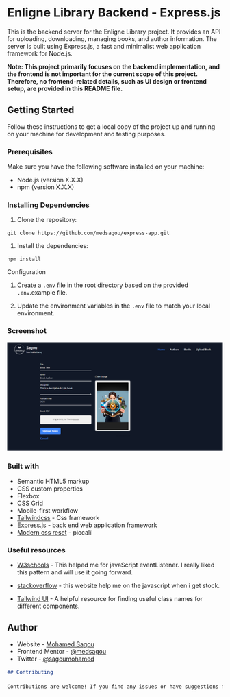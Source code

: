 # Enligne Library Backend - Express.js

This is the backend server for the Enligne Library project. It provides an API for uploading, downloading, managing books, and author information. The server is built using Express.js, a fast and minimalist web application framework for Node.js.

**Note: This project primarily focuses on the backend implementation, and the frontend is not important for the current scope of this project. Therefore, no frontend-related details, such as UI design or frontend setup, are provided in this README file.**

## Getting Started

Follow these instructions to get a local copy of the project up and running on your machine for development and testing purposes.

### Prerequisites

Make sure you have the following software installed on your machine:

- Node.js (version X.X.X)
- npm (version X.X.X)

### Installing Dependencies

1. Clone the repository:

```shell
git clone https://github.com/medsagou/express-app.git
```

1. Install the dependencies:

```shell
npm install
```

Configuration

1. Create a `.env` file in the root directory based on the provided `.env`.example file.

2. Update the environment variables in the `.env` file to match your local environment.

### Screenshot

![](./Capture.PNG)

### Built with

- Semantic HTML5 markup
- CSS custom properties
- Flexbox
- CSS Grid
- Mobile-first workflow
- [Tailwindcss](https://tailwindcss.com/) - Css framework
- [Express.js](https://expressjs.com/) - back end web application framework
- [Modern css reset](https://piccalil.li/blog/a-modern-css-reset/) - piccalil

### Useful resources

- [W3schools](https://www.w3schools.com/) - This helped me for javaScript eventListener. I really liked this pattern and will use it going forward.
- [stackoverflow](https://stackoverflow.com/) - this website help me on the javascript when i get stock.

- [Tailwind UI](https://tailwindui.com/) - A helpful resource for finding useful class names for different components.

## Author

- Website - [Mohamed Sagou](https://github.com/medsagou)
- Frontend Mentor - [@medsagou](https://www.frontendmentor.io/profile/medsagou)
- Twitter - [@sagoumohamed](https://www.twitter.com/sagoumohamed)

```markdown
## Contributing

Contributions are welcome! If you find any issues or have suggestions for improvements, please open an issue or submit a pull request.
```
